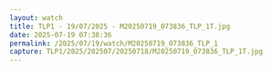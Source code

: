 ```yaml
---
layout: watch
title: TLP1 - 19/07/2025 - M20250719_073836_TLP_1T.jpg
date: 2025-07-19 07:38:36
permalink: /2025/07/19/watch/M20250719_073836_TLP_1
capture: TLP1/2025/202507/20250718/M20250719_073836_TLP_1T.jpg
---
```

